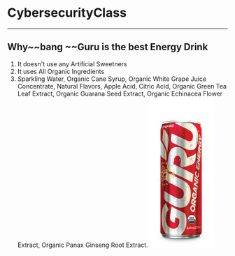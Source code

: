 # CybersecurityClass
---
## Why~~bang ~~Guru is the best Energy Drink
1. It doesn't use any Artificial Sweetners
2. It uses All Organic Ingredients
3. Sparkling Water, Organic Cane Syrup, Organic White Grape Juice Concentrate, Natural Flavors, Apple Acid, Citric Acid, Organic Green Tea Leaf Extract, Organic Guarana Seed Extract, Organic Echinacea Flower Extract, Organic Panax Ginseng Root Extract.
	![alt text](Guru.jpg)
